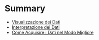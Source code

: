 # Summary

- [Visualizzazione dei Dati](./visualizzazione_dati.md)
- [Interpretazione dei Dati](./interpretazione_dati.md)
- [Come Acquisire i Dati nel Modo Migliore](./acquisizione_dati.md)